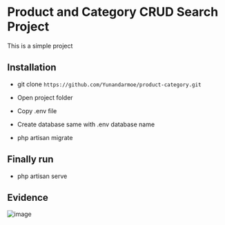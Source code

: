 # Product and Category CRUD Search Project

This is a simple project

## Installation

- git clone `https://github.com/Yunandarmoe/product-category.git`

- Open project folder

- Copy .env file

- Create database same with .env database name

- php artisan migrate

## Finally run

- php artisan serve

## Evidence
![image](https://user-images.githubusercontent.com/101326055/171363722-8ff685aa-e0c8-4ebd-8980-c720d6a4eecc.png)



